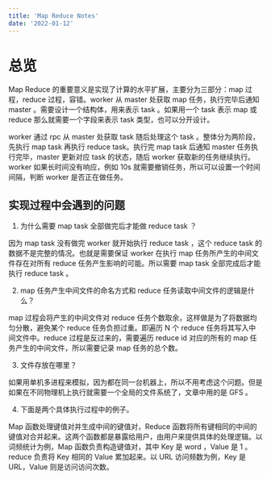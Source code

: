 ```yaml
---
title: 'Map Reduce Notes'
date: '2022-01-12'
---
```


# 总览

Map Reduce 的重要意义是实现了计算的水平扩展，主要分为三部分：map 过程，reduce 过程，容错。worker 从 master 处获取 map 任务，执行完毕后通知 master 。需要设计一个结构体，用来表示 task 。如果用一个 task 表示 map 或 reduce 那么就需要一个字段来表示 task 类型，也可以分开设计。

worker 通过 rpc 从 master 处获取 task 随后处理这个 task 。整体分为两阶段，先执行 map task 再执行 reduce task。执行完 map task 后通知 master 任务执行完毕，master 更新对应 task 的状态，随后 worker 获取新的任务继续执行。worker 如果长时间没有响应，例如 10s 就需要撤销任务，所以可以设置一个时间间隔，判断 worker 是否正在做任务。

## 实现过程中会遇到的问题

1. 为什么需要 map task 全部做完后才能做 reduce task ？

因为 map task 没有做完 worker 就开始执行 reduce task ，这个 reduce task 的数据不是完整的情况。也就是需要保证 worker 在执行 map 任务所产生的中间文件存在对所有 reduce 任务产生影响的可能。所以需要 map task 全部完成后才能执行 reduce task 。

2. map 任务产生中间文件的命名方式和 reduce 任务读取中间文件的逻辑是什么？

map 过程会将产生的中间文件对 reduce 任务个数取余，这样做是为了将数据均匀分散，避免某个 reduce 任务负担过重。即遍历 N 个 reduce 任务将其写入中间文件中。reduce 过程是反过来的，需要遍历 reduce id 对应的所有的 map 任务产生的中间文件，所以需要记录 map 任务的总个数。

3. 文件存放在哪里？

如果用单机多进程来模拟，因为都在同一台机器上，所以不用考虑这个问题。但是如果在不同物理机上执行就需要一个全局的文件系统了，文章中用的是 GFS 。

4. 下面是两个具体执行过程中的例子。

Map 函数处理键值对并生成中间的键值对，Reduce 函数将所有键相同的中间的键值对合并起来。这两个函数都是暴露给用户，由用户来提供具体的处理逻辑。以词频统计为例，Map 函数负责构造键值对，其中 Key 是 word ，Value 是 1 。reduce 负责将 Key  相同的 Value 累加起来。以 URL 访问频数为例，Key 是 URL，Value 则是访问访问次数。
